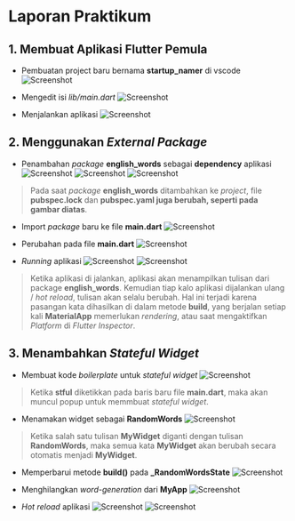 # Laporan Praktikum

## 1. Membuat Aplikasi Flutter Pemula
- Pembuatan project baru bernama **startup_namer** di vscode
![Screenshot](images/newproject_startup_namer.png)

- Mengedit isi _lib/main.dart_
![Screenshot](images/editisi_main.dart.png)

- Menjalankan aplikasi
![Screenshot](images/runproject_startup_namer.png)

## 2. Menggunakan _External Package_
- Penambahan _package_ **english_words** sebagai **dependency** aplikasi
![Screenshot](images/english_word_packages.png)
![Screenshot](images/perubahan_pubspec.lock.png)
![Screenshot](images/perubahan_pubspec.yaml.png)
> Pada saat _package_ **english_words** ditambahkan ke _project_, file **pubspec.lock** dan **pubspec.yaml juga berubah, seperti pada gambar diatas**.

- Import _package_ baru ke file **main.dart**
![Screenshot](images/import_english_words_ke_main.dart.png)

- Perubahan pada file **main.dart**
![Screenshot](images/edit_main.dart.png)

- *Running* aplikasi
![Screenshot](images/running_aplikasi.png)
![Screenshot](images/running_aplikasi_hotreload.png)
> Ketika aplikasi di jalankan, aplikasi akan menampilkan tulisan dari package **english_words**. Kemudian tiap kalo aplikasi dijalankan ulang / _hot reload_, tulisan akan selalu berubah. Hal ini terjadi karena pasangan kata dihasilkan di dalam metode **build**, yang berjalan setiap kali **MaterialApp** memerlukan _rendering_, atau saat mengaktifkan _Platform_ di _Flutter Inspector_.

## 3. Menambahkan _Stateful Widget_
- Membuat kode _boilerplate_ untuk _stateful widget_
![Screenshot](images/buat_stateful_widget.png)
> Ketika **stful** diketikkan pada baris baru file **main.dart**, maka akan muncul popup untuk memmbuat _stateful widget_.

- Menamakan widget sebagai **RandomWords**
![Screenshot](images/namawidget_randomwords.png)
> Ketika salah satu tulisan **MyWidget** diganti dengan tulisan **RandomWords**, maka semua kata **MyWidget** akan berubah secara otomatis menjadi **MyWidget**.

- Memperbarui metode **build()** pada **_RandomWordsState**
![Screenshot](images/update_build__RandomWordsState.png)

- Menghilangkan _word-generation_ dari **MyApp**
![Screenshot](images/menghilangkan_word-generation.png)

- _Hot reload_ aplikasi
![Screenshot](images/statefulwidget_running.png)
![Screenshot](images/statefulwidget_running_hotreload.png)